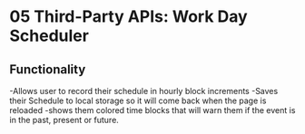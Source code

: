 # 05 Third-Party APIs: Work Day Scheduler

## Functionality
  -Allows user to record their schedule in hourly block increments
  -Saves their Schedule to local storage so it will come back when the page is reloaded
  -shows them colored time blocks that will warn them if the event is in the past, present or future.
  